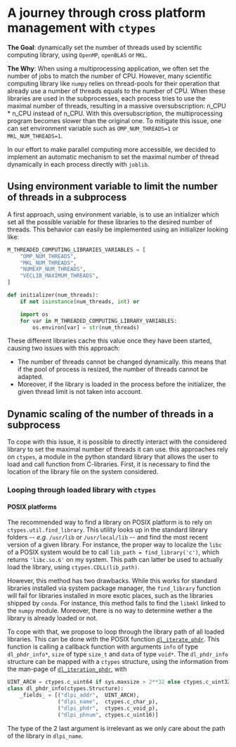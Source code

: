 # A journey through cross platform management with `ctypes`


**The Goal**: dynamically set the number of threads used by scientific computing library, using `OpenMP`, `openBLAS` or `MKL`.

**The Why**:
When using a multiprocessing application, we often set the number of jobs to match the number of CPU. However, many scientific computing library like `numpy` relies on thread-pools for their operation that already use a number of threads equals to the number of CPU. When these libraries are used in the subprocesses, each process tries to use the maximal number of threads, resulting in a massive oversubscription: n_CPU * n_CPU instead of n_CPU. With this oversubscription, the multiprocessing program becomes slower than the original one. To mitigate this issue, one can set environment variable such as `OMP_NUM_THREADS=1` or `MKL_NUM_THREADS=1`.

In our effort to make parallel computing more accessible, we decided to implement an automatic mechanism to set the maximal number of thread dynamically in each process directly with `joblib`.

## Using environment variable to limit the number of threads in a subprocess

A first approach, using environment variable, is to use an initializer which set all the possible variable for these libraries to the desired number of threads. This behavior can easily be implemented using an initializer looking like:

```python
M_THREADED_COMPUTING_LIBRARIES_VARIABLES = [
    "OMP_NUM_THREADS",
    "MKL_NUM_THREADS",
    "NUMEXP_NUM_THREADS",
    "VECLIB_MAXIMUM_THREADS",
]

def initializer(num_threads):
    if not isinstance(num_threads, int) or 

    import os
    for var in M_THREADED_COMPUTING_LIBRARY_VARIABLES:
        os.environ[var] = str(num_threads)
```

These different libraries cache this value once they have been started, causing two issues with this approach:

- The number of threads cannot be changed dynamically. this means that if the pool of process is resized, the number of threads cannot be adapted.
- Moreover, if the library is loaded in the process before the initializer, the given thread limit is not taken into account.

## Dynamic scaling of the number of threads in a subprocess

To cope with this issue, it is possible to directly interact with the considered library to set the maximal number of threads it can use. this approaches rely on `ctypes`, a module in the python standard library that allows the user to load and call function from C-libraries. First, it is necessary to find the location of the library file on the system considered.


### Looping through loaded library with `ctypes`

#### POSIX platforms

The recommended way to find a library on POSIX platform is to rely on `ctypes.util.find_library`. This utility looks up in the standard library folders -- *e.g.* `/usr/lib` or `/usr/local/lib` -- and find the most recent version of a given library. For instance, the proper way to localize the `libc` of a POSIX system would be to call `lib_path = find_library('c')`, which returns `'libc.so.6'` on my system. This path can latter be used to actually load the library, using `ctypes.CDLL(lib_path)`.

However, this method has two drawbacks. While this works for standard libraries installed via system package manager, the `find_library` function will fail for libraries installed in more exotic places, such as the libraries shipped by `conda`. For instance, this method fails to find the `libmkl` linked to the `numpy` module. Moreover, there is no way to determine wether a the library is already loaded or not.

To cope with that, we propose to loop through the library path of all loaded libraries. This can be done with the POSIX function [`dl_iterate_phdr`](https://linux.die.net/man/3/dl_iterate_phdr). This function is calling a callback function with arguments `info` of type `dl_phdr_info*`, `size` of type `size_t` and `data` of type `void*`. The `dl_phdr_info` structure can be mapped with a `ctypes` structure, using the information from the man-page of [`dl_iteration_phdr`](https://linux.die.net/man/3/dl_iterate_phdr), with

```python
UINT_ARCH = ctypes.c_uint64 if sys.maxsize > 2**32 else ctypes.c_uint32
class dl_phdr_info(ctypes.Structure):
    _fields_ = [("dlpi_addr",  UINT_ARCH),
                ("dlpi_name",  ctypes.c_char_p),
                ("dlpi_phdr",  ctypes.c_void_p),
                ("dlpi_phnum", ctypes.c_uint16)]
```

The type of the 2 last argument is irrelevant as we only care about the path of the library in `dlpi_name`.